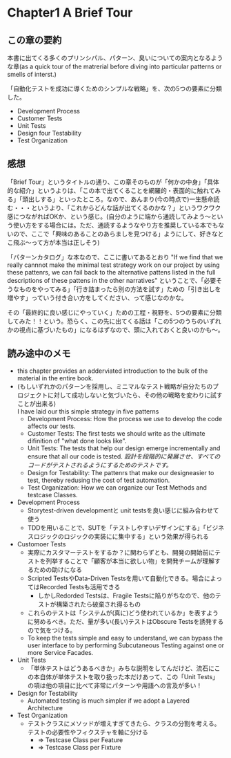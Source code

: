 # Chapter1 A Brief Tour

## この章の要約

本書に出てくる多くのプリンシパル、パターン、臭いについての案内となるような章(as a quick tour of the matrerial before diving into particular patterns or smells of interst.)

「自動化テストを成功に導くためのシンプルな戦略」を、次の5つの要素に分類した。

* Development Process
* Customer Tests
* Unit Tests
* Design four Testability
* Test Organization

## 感想

「Brief Tour」というタイトルの通り、この章そのものが「何かの中身」「具体的な紹介」というよりは、「この本で出てくることを網羅的・表面的に触れてみる」「頭出しする」といったところ。なので、あんまり(今の時点で)一生懸命読む・・・というより、「これからどんな話が出てくるのかな？」というワクワク感につながればOKか、という感じ。(自分のように端から通読してみよう〜という使い方をする場合には。ただ、通読するようなやり方を推奨している本でもないので、ここで「興味のあることのあらましを見つける」ようにして、好きなとこ飛ぶ〜って方が本当は正しそう)

「パターンカタログ」な本なので、ここに書いてあるとおり "If we find that we really cannnot make the minimal test strategy work on our project by using these pattenrs, we can fail back to the alternative pattens listed in the full descriptions of these pattens in the other narratives" ということで、「必要そうなものをやってみる」「行き詰まったら別の方法を試す」ための「引き出しを増やす」っていう付き合い方をしてください、って感じなのかな。

その「最終的に良い感じにやっていく」ための工程・視野を、5つの要素に分類してみた！！という。恐らく、この先に出てくる話は「この5つのうちのいずれかの視点に基づいたもの」になるはずなので、頭に入れておくと良いのかも〜。



## 読み途中のメモ

* this chapter provides an adderviated introduction to the bulk of the material in the entire book.
* (もしいずれかのパターンを採用し、ミニマルなテスト戦略が自分たちのプロジェクトに対して成功しないと気づいたら、その他の戦略を変わりに試すことが出来る)<br>I have laid our this simple strategy in five patterns
  * Development Process: How the process we use to develop the code affects our tests.
  * Customer Tests: The first tests we should write as the ultimate difinition of "what done looks like".
  * Unit Tests: The tests that help our design emerge incrementally and ensure that all our code is tested. _設計を段階的に発展させ、すべてのコードがテストされるようにするためのテストです。_
  * Design for Testability: The pattenrs that make our designeasier to test, thereby redusing the cost of test automation.
  * Test Organization: How we can organize our Test Methods and testcase Classes.
* Development Process
  * Storytest-driven developmentと unit testsを良い感じに組み合わせて使う
  * TDDを用いることで、SUTを「テストしやすいデザインにする」「ビジネスロジックのロジックの実装にに集中する」という効果が得られる
* Customoer Tests
  * 実際にカスタマーテストをするか？に関わらずとも、開発の開始前にテストを列挙することで「顧客が本当に欲しい物」を開発チームが理解するための助けになる
  * Scripted TestsやData-Driven Testsを用いて自動化できる。場合によってはRecorded Testsも活用できる
    * しかしRedorded Testsは、Fragile Testsに陥りがちなので、他のテストが構築されたら破棄され得るもの
  * これらのテストは「システムが(真に)どう使われているか」を表すように努めるべき。ただ、量が多い(長い)テストはObscure Testsを誘発するので気をつける。
  * To keep the tests simple and easy to understand, we can bypass the user interface to by performing Subcutaneous Testing against one or more Service Facades.
* Unit Tests
  * 「単体テストはどうあるべきか」みちな説明をしてんだけど、流石にこの本自体が単体テストを取り扱った本だけあって、この「Unit Tests」の項は他の項目に比べて非常にパターンや用語への言及が多い！
* Design for Testability
  * Automated testing is much simpler if we adopt a Layered Architecture
* Test Organization
  * テストクラスにメソッドが増えすぎてきたら、クラスの分割を考える。テストの必要性やフィクスチャを軸に分ける
    * => Testcase Class per Feature
    * => Testcase Class per Fixture

